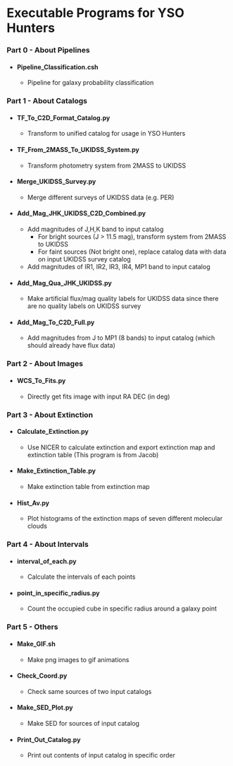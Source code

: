 # Executable Programs for YSO Hunters

### Part 0 - About Pipelines
- #### Pipeline_Classification.csh
  - Pipeline for galaxy probability classification

### Part 1 - About Catalogs
- #### TF_To_C2D_Format_Catalog.py
  - Transform to unified catalog for usage in YSO Hunters
- #### TF_From_2MASS_To_UKIDSS_System.py
  -  Transform photometry system from 2MASS to UKIDSS
- #### Merge_UKIDSS_Survey.py
  - Merge different surveys of UKIDSS data (e.g. PER)
- #### Add_Mag_JHK_UKIDSS_C2D_Combined.py
  - Add magnitudes of J,H,K band to input catalog
    - For bright sources (J > 11.5 mag), transform system from 2MASS to UKIDSS
    - For faint sources (Not bright one), replace catalog data with data on input UKIDSS survey catalog 
  - Add magnitudes of IR1, IR2, IR3, IR4, MP1 band to input catalog
- #### Add_Mag_Qua_JHK_UKIDSS.py
  - Make artificial flux/mag quality labels for UKIDSS data since there are no quality labels on UKIDSS survey
- #### Add_Mag_To_C2D_Full.py
  - Add magnitudes from J to MP1 (8 bands) to input catalog (which should already have flux data)

### Part 2 - About Images
- #### WCS_To_Fits.py
  - Directly get fits image with input RA DEC (in deg)

### Part 3 - About Extinction
- #### Calculate_Extinction.py
  - Use NICER to calculate extinction and export extinction map and extinction table (This program is from Jacob)
- #### Make_Extinction_Table.py
  - Make extinction table from extinction map
- #### Hist_Av.py
  - Plot histograms of the extinction maps of seven different molecular clouds

### Part 4 - About Intervals
- #### interval_of_each.py
  - Calculate the intervals of each points 
- #### point_in_specific_radius.py
  - Count the occupied cube in specific radius around a galaxy point 

### Part 5 - Others
- #### Make_GIF.sh
  - Make png images to gif animations
- #### Check_Coord.py
  - Check same sources of two input catalogs
- #### Make_SED_Plot.py
  - Make SED for sources of input catalog
- #### Print_Out_Catalog.py
  - Print out contents of input catalog in specific order  
